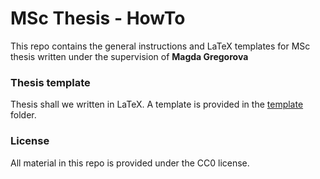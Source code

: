 # MSc Thesis - HowTo

This repo contains the general instructions and LaTeX templates for MSc thesis written under the supervision of **Magda Gregorova**

### Thesis template

Thesis shall we written in LaTeX.
A template is provided in the [template](template) folder.

### License

All material in this repo is provided under the CC0 license.

